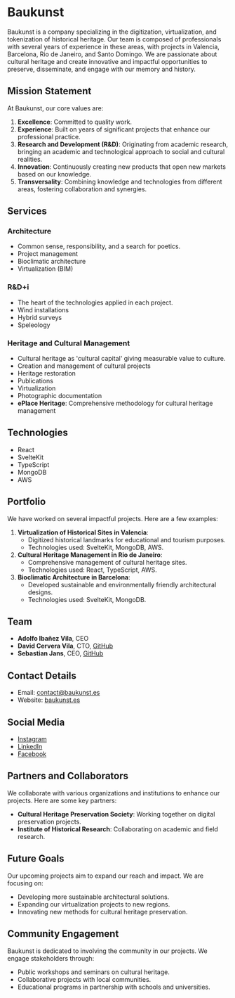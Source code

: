 # Baukunst

Baukunst is a company specializing in the digitization, virtualization, and tokenization of historical heritage. Our team is composed of professionals with several years of experience in these areas, with projects in Valencia, Barcelona, ​​Rio de Janeiro, and Santo Domingo. We are passionate about cultural heritage and create innovative and impactful opportunities to preserve, disseminate, and engage with our memory and history.

## Mission Statement

At Baukunst, our core values are:

1. **Excellence**: Committed to quality work.
2. **Experience**: Built on years of significant projects that enhance our professional practice.
3. **Research and Development (R&D)**: Originating from academic research, bringing an academic and technological approach to social and cultural realities.
4. **Innovation**: Continuously creating new products that open new markets based on our knowledge.
5. **Transversality**: Combining knowledge and technologies from different areas, fostering collaboration and synergies.

## Services

### Architecture
- Common sense, responsibility, and a search for poetics.
- Project management
- Bioclimatic architecture
- Virtualization (BIM)

### R&D+i
- The heart of the technologies applied in each project.
- Wind installations
- Hybrid surveys
- Speleology

### Heritage and Cultural Management
- Cultural heritage as 'cultural capital' giving measurable value to culture.
- Creation and management of cultural projects
- Heritage restoration
- Publications
- Virtualization
- Photographic documentation
- **ePlace Heritage**: Comprehensive methodology for cultural heritage management

## Technologies

- React
- SvelteKit
- TypeScript
- MongoDB
- AWS

## Portfolio

We have worked on several impactful projects. Here are a few examples:

1. **Virtualization of Historical Sites in Valencia**:
   - Digitized historical landmarks for educational and tourism purposes.
   - Technologies used: SvelteKit, MongoDB, AWS.
2. **Cultural Heritage Management in Rio de Janeiro**:
   - Comprehensive management of cultural heritage sites.
   - Technologies used: React, TypeScript, AWS.
3. **Bioclimatic Architecture in Barcelona**:
   - Developed sustainable and environmentally friendly architectural designs.
   - Technologies used: SvelteKit, MongoDB.

## Team

- **Adolfo Ibañez Vila**, CEO
- **David Cervera Vila**, CTO, [GitHub](https://github.com/abierce)
- **Sebastian Jans**, CEO, [GitHub](https://github.com/sebajans)

## Contact Details

- Email: contact@baukunst.es
- Website: [baukunst.es](https://baukunst.es)

## Social Media

- [Instagram](https://www.instagram.com/baukunst_arq)
- [LinkedIn](https://www.linkedin.com/company/baukunst-patrimonio-virtual)
- [Facebook](https://www.facebook.com/BAUKUNSTARQPATRIMONI/)

## Partners and Collaborators

We collaborate with various organizations and institutions to enhance our projects. Here are some key partners:

- **Cultural Heritage Preservation Society**: Working together on digital preservation projects.
- **Institute of Historical Research**: Collaborating on academic and field research.

## Future Goals

Our upcoming projects aim to expand our reach and impact. We are focusing on:

- Developing more sustainable architectural solutions.
- Expanding our virtualization projects to new regions.
- Innovating new methods for cultural heritage preservation.

## Community Engagement

Baukunst is dedicated to involving the community in our projects. We engage stakeholders through:

- Public workshops and seminars on cultural heritage.
- Collaborative projects with local communities.
- Educational programs in partnership with schools and universities.


<!--
**BaukunstDEVELOP/BaukunstDEVELOP** is a ✨ _special_ ✨ repository because its `README.md` (this file) appears on your GitHub profile.

Here are some ideas to get you started:

- 🔭 I’m currently working on ...
- 🌱 I’m currently learning ...
- 👯 I’m looking to collaborate on ...
- 🤔 I’m looking for help with ...
- 💬 Ask me about ...
- 📫 How to reach me: ...
- 😄 Pronouns: ...
- ⚡ Fun fact: ...
-->
